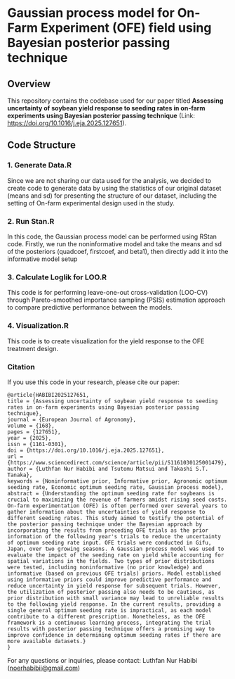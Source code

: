 # Gaussian process model for On-Farm Experiment (OFE) field using Bayesian posterior passing technique

## Overview

This repository contains the codebase used for our paper titled **Assessing uncertainty of soybean yield response to seeding rates in on-farm experiments using Bayesian posterior passing technique** (Link: https://doi.org/10.1016/j.eja.2025.127651). 

## Code Structure

### 1. Generate Data.R
Since we are not sharing our data used for the analysis, we decided to create code to generate data by using the statistics of our original dataset (means and sd) for presenting the structure of our dataset, including the setting of On-farm experimental design used in the study.

### 2. Run Stan.R
In this code, the Gaussian process model can be performed using RStan code. Firstly, we run the noninformative model and take the means and sd of the posteriors (quadcoef, firstcoef, and beta1), then directly add it into the informative model setup

### 3. Calculate Loglik for LOO.R
This code is for performing leave-one-out cross-validation (LOO-CV) through Pareto-smoothed importance sampling (PSIS) estimation approach to compare predictive performance between the models.

### 4. Visualization.R
This code is to create visualization for the yield response to the OFE treatment design.

### Citation

If you use this code in your research, please cite our paper:

```bibitex
@article{HABIBI2025127651,
title = {Assessing uncertainty of soybean yield response to seeding rates in on-farm experiments using Bayesian posterior passing technique},
journal = {European Journal of Agronomy},
volume = {168},
pages = {127651},
year = {2025},
issn = {1161-0301},
doi = {https://doi.org/10.1016/j.eja.2025.127651},
url = {https://www.sciencedirect.com/science/article/pii/S1161030125001479},
author = {Luthfan Nur Habibi and Tsutomu Matsui and Takashi S.T. Tanaka},
keywords = {Noninformative prior, Informative prior, Agronomic optimum seeding rate, Economic optimum seeding rate, Gaussian process model},
abstract = {Understanding the optimum seeding rate for soybeans is crucial to maximizing the revenue of farmers amidst rising seed costs. On-farm experimentation (OFE) is often performed over several years to gather information about the uncertainties of yield response to different seeding rates. This study aimed to testify the potential of the posterior passing technique under the Bayesian approach by incorporating the results from preceding OFE trials as the prior information of the following year's trials to reduce the uncertainty of optimum seeding rate input. OFE trials were conducted in Gifu, Japan, over two growing seasons. A Gaussian process model was used to evaluate the impact of the seeding rate on yield while accounting for spatial variations in the fields. Two types of prior distributions were tested, including noninformative (no prior knowledge) and informative (based on previous OFE trials) priors. Model established using informative priors could improve predictive performance and reduce uncertainty in yield response for subsequent trials. However, the utilization of posterior passing also needs to be cautious, as prior distribution with small variance may lead to unreliable results to the following yield response. In the current results, providing a single general optimum seeding rate is impractical, as each model contribute to a different prescription. Nonetheless, as the OFE framework is a continuous learning process, integrating the trial results with posterior passing technique offers a promising way to improve confidence in determining optimum seeding rates if there are more available datasets.}
}
```


For any questions or inquiries, please contact:
Luthfan Nur Habibi (noerhabibii@gmail.com)
